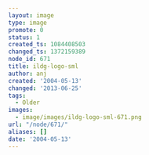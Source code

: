 ```yaml
---
layout: image
type: image
promote: 0
status: 1
created_ts: 1084408503
changed_ts: 1372159389
node_id: 671
title: ildg-logo-sml
author: anj
created: '2004-05-13'
changed: '2013-06-25'
tags:
  - Older
images:
  - image/images/ildg-logo-sml-671.png
url: "/node/671/"
aliases: []
date: '2004-05-13'
---
```


